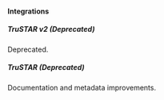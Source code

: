 
#### Integrations

##### TruSTAR v2 (Deprecated)

Deprecated.
##### TruSTAR (Deprecated)

Documentation and metadata improvements.
